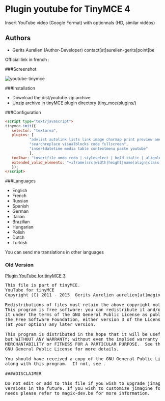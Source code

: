 Plugin youtube for TinyMCE 4
======================

Insert YouTube video (Google Format) with optionnals (HD, similar vidéos)


Authors
-------

 * Gerits Aurelien (Author-Developer) contact[at]aurelien-gerits[point]be

Official link in french :

###Screenshot

![youtube-tinymce](https://cloud.githubusercontent.com/assets/356674/16443204/b335c9f0-3dd7-11e6-881a-bb106e554ca9.png)

###Installation
 * Download the dist/youtube.zip archive
 * Unzip archive in tinyMCE plugin directory (tiny_mce/plugins/)

###Configuration
 ```html
<script type="text/javascript">
tinymce.init({
	selector: "textarea",
	plugins: [
			"advlist autolink lists link image charmap print preview anchor",
			"searchreplace visualblocks code fullscreen",
			"insertdatetime media table contextmenu paste youtube"
			],
	toolbar: "insertfile undo redo | styleselect | bold italic | alignleft aligncenter alignright alignjustify | bullist numlist outdent indent | link image| youtube",
	extended_valid_elements: "+iframe[src|width|height|name|align|class]",
	});
</script>
```

###Languages
 * English
 * French
 * Russian
 * Spanish
 * German
 * Italian
 * Brazilian
 * Hungarian
 * Polish
 * Dutch
 * Turkish
 
 You can send me translations in other languages
 
### Old Version

[Plugin YouTube for tinyMCE 3](http://magix-cjquery.com/post/2012/05/11/plugin-youtube-v1.4-pour-tinyMCE)

<pre>
This file is part of tinyMCE.
YouTube for tinyMCE
Copyright (C) 2011 - 2015  Gerits Aurelien aurelien[at]magix-dev[dot]be - contact[at]aurelien-gerits[dot]be

Redistributions of files must retain the above copyright notice.
This program is free software: you can redistribute it and/or modify
it under the terms of the GNU General Public License as published by
the Free Software Foundation, either version 3 of the License, or
(at your option) any later version.

This program is distributed in the hope that it will be useful,
but WITHOUT ANY WARRANTY; without even the implied warranty of
MERCHANTABILITY or FITNESS FOR A PARTICULAR PURPOSE.  See the
GNU General Public License for more details.

You should have received a copy of the GNU General Public License
along with this program.  If not, see .

####DISCLAIMER

Do not edit or add to this file if you wish to upgrade jimagine to newer
versions in the future. If you wish to customize jimagine for your
needs please refer to magix-dev.be for more information.
</pre>
